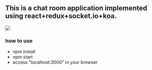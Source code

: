 ##  This is a chat room application implemented using react+redux+socket.io+koa.

![](../dist/resource/preview.png)

###  how to use
  * npm install
  * npm start
  * access "localhost:3000" in your browser
